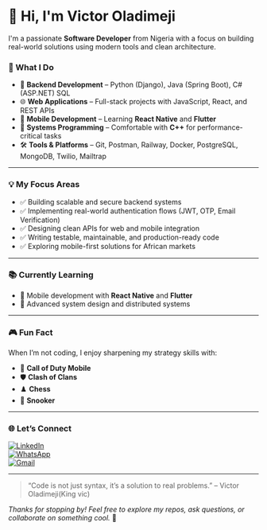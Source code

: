 # 👋 Hi, I'm Victor Oladimeji

I'm a passionate **Software Developer** from Nigeria with a focus on building real-world solutions using modern tools and clean architecture.

### 🚀 What I Do
- 🧰 **Backend Development** – Python (Django), Java (Spring Boot), C#(ASP.NET) SQL  
- 🌐 **Web Applications** – Full-stack projects with JavaScript, React, and REST APIs  
- 📱 **Mobile Development** – Learning **React Native** and **Flutter**  
- 🔬 **Systems Programming** – Comfortable with **C++** for performance-critical tasks  
- 🛠️ **Tools & Platforms** – Git, Postman, Railway, Docker, PostgreSQL, MongoDB, Twilio, Mailtrap

---

### 💡 My Focus Areas
- ✅ Building scalable and secure backend systems  
- ✅ Implementing real-world authentication flows (JWT, OTP, Email Verification)  
- ✅ Designing clean APIs for web and mobile integration  
- ✅ Writing testable, maintainable, and production-ready code  
- ✅ Exploring mobile-first solutions for African markets

---

### 📚 Currently Learning
- 📱 Mobile development with **React Native** and **Flutter**  
- 🧠 Advanced system design and distributed systems

---

### 🎮 Fun Fact
When I’m not coding, I enjoy sharpening my strategy skills with:
- 🔫 **Call of Duty Mobile**
- 🛡️ **Clash of Clans**
- ♟️ **Chess**
- 🎱 **Snooker**

---

### 🌐 Let’s Connect

[![LinkedIn](https://img.shields.io/badge/LinkedIn-0077B5?style=for-the-badge&logo=linkedin&logoColor=white)](https://www.linkedin.com/in/victor-oladimeji-a5a68428b)  
[![WhatsApp](https://img.shields.io/badge/WhatsApp-25D366?style=for-the-badge&logo=whatsapp&logoColor=white)](https://wa.me/2348144782521)  
[![Gmail](https://img.shields.io/badge/Gmail-D14836?style=for-the-badge&logo=gmail&logoColor=white)](mailto:oladimejivictor611e@gmail.com)

---

> “Code is not just syntax, it’s a solution to real problems.” – Victor Oladimeji(King vic)

_Thanks for stopping by! Feel free to explore my repos, ask questions, or collaborate on something cool._ 🙌
